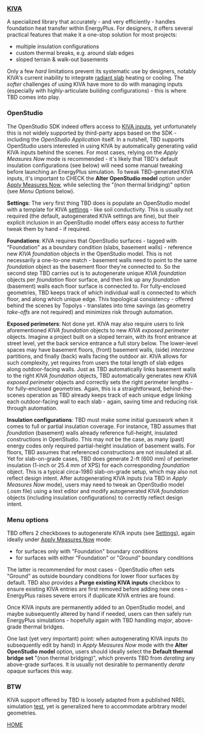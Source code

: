 ### [KIVA](https://bigladdersoftware.com/epx/docs/22-2/engineering-reference/ground-heat-transfer-calculations-using-kiva.html)

A specialized library that accurately - and very efficiently - handles foundation heat transfer within EnergyPlus. For designers, it offers several practical features that make it a one-stop solution for most projects:  

- multiple insulation configurations
- custom thermal breaks, e.g. around slab edges
- sloped terrain & walk-out basements

Only a few _hard_ limitations prevent its systematic use by designers, notably KIVA's current inability to integrate [radiant slab](https://github.com/NREL/EnergyPlus/issues/6576) heating or cooling. The _softer_ challenges of using KIVA have more to do with managing inputs (especially with highly-articulate building configurations) - this is where TBD comes into play.

### OpenStudio

The OpenStudio SDK indeed offers access to [KIVA inputs](https://openstudio-sdk-documentation.s3.amazonaws.com/cpp/OpenStudio-3.6.1-doc/model/html/classopenstudio_1_1model_1_1_foundation_kiva.html), yet unfortunately this is not widely supported by third-party apps based on the SDK - including the _OpenStudio Application_ itself. In a nutshell, TBD supports OpenStudio users interested in using KIVA by automatically generating valid KIVA inputs behind the scenes. For most cases, relying on the _Apply Measures Now_ mode is recommended - it's likely that TBD's default insulation configurations (see below) will need some manual tweaking before launching an EnergyPlus simulation. To tweak TBD-generated KIVA inputs, it's important to CHECK the __Alter OpenStudio model__ option under [Apply Measures Now](./launch.html "Launching TBD as a process"), while selecting the "(non thermal bridging)" option (see _Menu Options_ below).

__Settings__: The very first thing TBD does is populate an OpenStudio model with a template for KIVA [settings](https://openstudio-sdk-documentation.s3.amazonaws.com/cpp/OpenStudio-3.6.1-doc/model/html/classopenstudio_1_1model_1_1_foundation_kiva_settings.html) - like soil conductivity. This is usually not required (the default, autogenerated KIVA settings are fine), but their explicit inclusion in an OpenStudio model offers easy access to further tweak them by hand - if required.

__Foundations__: KIVA requires that OpenStudio surfaces - tagged with "Foundation" as a boundary condition (slabs, basement walls) - reference new _KIVA foundation_ objects in the OpenStudio model. This is not necessarily a one-to-one match - basement walls need to point to the same _foundation_ object as the basement floor they're connected to. So the second step TBD carries out is to autogenerate unique _KIVA foundation_ objects per _foundation_ floor surface, and then link up any _foundation_ (basement) walls each floor surface is connected to. For fully-enclosed geometries, TBD keeps track of which individual wall is connected to which floor, and along which unique edge. This topological consistency - offered behind the scenes by Topolys - translates into time savings (as geometry _take-offs_ are not required) and minimizes risk through automation.

__Exposed perimeters__: Not done yet. KIVA may also require users to link aforementioned _KIVA foundation_ objects to new _KIVA exposed perimeter_ objects. Imagine a project built on a sloped terrain, with its front entrance at street level, yet the back service entrance a full story below. The lower-level spaces may have basement floors, (front) basement walls, (side) _interzone_ partitions, and finally (back) walls facing the outdoor air. KIVA allows for such complexity, yet requires from users the total length of slab edges along outdoor-facing walls. Just as TBD automatically links basement walls to the right _KIVA foundation_ objects, TBD automatically generates new _KIVA exposed perimeter_ objects and correctly sets the right perimeter lengths - for fully-enclosed geometries. Again, this is a straightforward, behind-the-scenes operation as TBD already keeps track of each unique edge linking each outdoor-facing wall to each slab - again, saving time and reducing risk through automation.

__Insulation configurations__: TBD must make some initial guesswork when it comes to full or partial insulation coverage. For instance, TBD assumes that _foundation_ (basement) walls already reference full-height, insulated constructions in OpenStudio. This may not be the case, as many (past) energy codes only required partial-height insulation of basement walls. For floors, TBD assumes that referenced constructions are not insulated at all. Yet for slab-on-grade cases, TBD does generate 2-ft (600 mm) of perimeter insulation (1-inch or 25.4 mm of XPS) for each corresponding _foundation_ object. This is a typical circa-1980 slab-on-grade setup, which may also not reflect design intent. After autogenerating KIVA inputs (via TBD in _Apply Measures Now_ mode), users may need to tweak an OpenStudio model (.osm file) using a text editor and modify autogenerated _KIVA foundation_ objects (including insulation configurations) to correctly reflect design intent.

### Menu options

TBD offers 2 checkboxes to autogenerate KIVA inputs (see [Settings](./settings.html "TBD settings")), again ideally under [Apply Measures Now](./launch.html "Launching TBD as a process") mode:  

- for surfaces only with "Foundation" boundary conditions
- for surfaces with either "Foundation" or "Ground" boundary conditions

The latter is recommended for most cases - OpenStudio often sets "Ground" as outside boundary conditions for lower floor surfaces by default. TBD also provides a __Purge existing KIVA inputs__ checkbox to ensure existing KIVA entries are first removed before adding new ones - EnergyPlus raises severe errors if duplicate KIVA entries are found.

Once KIVA inputs are permanently added to an OpenStudio model, and maybe subsequently altered by hand if needed, users can then safely run EnergyPlus simulations - hopefully again with TBD handling _major_, above-grade thermal bridges.

One last (yet very important) point: when autogenerating KIVA inputs (to subsequently edit by hand) in _Apply Measures Now_ mode with the __Alter OpenStudio model__ option, users should ideally select the __Default thermal bridge set__ "(non thermal bridging)", which prevents TBD from _derating_ any above-grade surfaces. It is usually not desirable to permanently _derate_ opaque surfaces this way.

### BTW

KIVA support offered by TBD is loosely adapted from a published NREL simulation [test](https://github.com/NREL/OpenStudio-resources/blob/develop/model/simulationtests/foundation_kiva.rb), yet is generalized here to accommodate arbitrary model geometries.

[HOME](../index.html "Thermal Bridging & Derating")  
